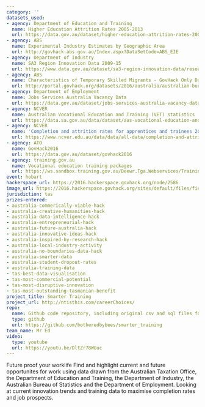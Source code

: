 ```yaml
---
category: ''
datasets_used:
- agency: Department of Education and Training
  name: Higher Education Attrition Rates 2005-2013
  url: https://data.gov.au/dataset/higher-education-attrition-rates-2005-2013
- agency: ABS
  name: Experimental Industry Estimates by Geographic Area
  url: http://govhack.abs.gov.au/Index.aspx?DataSetCode=ABS_EIE
- agency: Department of Industry
  name: SA3 Region Innovation Data 2009-15
  url: https://www.data.gov.au/dataset/sa3-region-innovation-data/resource/223e2340-5c0a-4bd8-8818-e3cd2fee13c8?inner_span=True
- agency: ABS
  name: Characteristics of Temporary Skilled Migrants - GovHack Only Dataset
  url: http://portal.govhack.org/datasets/2016/australia/australian-bureau-of-statistics/characteristics-of-temporary-skilled-migrants.html
- agency: Department of Employment
  name: Jobs Services Australia Vacancy Data
  url: https://data.gov.au/dataset/jobs-services-australia-vacancy-data
- agency: NCVER
  name: Australian Vocational Education and Training (VET) statistics
  url: https://data.sa.gov.au/data/dataset/aus-vocational-education-and-training-vet-statistics
- agency: NCVER
  name: 'Completion and attrition rates for apprentices and trainees 2014: state and territory data tables'
  url: https://www.ncver.edu.au/data/data/all-data/completion-and-attrition-rates-for-apprentices-and-trainees-2014-state-and-territory-data-tables#
- agency: ATO
  name: GovHack2016
  url: https://data.gov.au/dataset/govhack2016
- agency: training.gov.au
  name: Vocational education training packages
  url: https://ws.sandbox.training.gov.au/Deewr.Tga.Webservices/TrainingComponentService.svc?wsdl
event: hobart
hackerspace_url: https://2016.hackerspace.govhack.org/node/2586
image_url: https://2016.hackerspace.govhack.org/sites/default/files/field/image/headerlogo3.png
jurisdiction: tas
prizes-entered:
- australia-commerically-viable-hack
- australia-creative-humanities-hack
- australia-data-intelligence-hack
- australia-entrepreneurial-hack
- australia-future-australia-hack
- australia-innovative-ideas-hack
- australia-inspired-by-research-hack
- australia-local-industry-activity
- australia-no-boundaries-data-hack
- australia-smarter-data
- australia-student-dropout-rates
- australia-training-data
- tas-best-data-visualisation
- tas-most-commercial-potential
- tas-most-disruptive-innovation
- tas-most-outstanding-tasmanian-benefit
project_title: Smarter Training
project_url: http://ntisthis.com/careerChoices/
repo:
  name: Github code repository, including original csv and sql files for setting up database tables
  type: github
  url: https://github.com/botheredbybees/smarter_training
team_name: Mr Ed
video:
  type: youtube
  url: https://youtu.be/DltZr78WGuc
---
```


Future proof your worklife
Find and highlight current and future opportunites for work using data drawn from the Australian Taxation Office, the Department of Education and Training, the Department of Industry, the Australian Bureau of Statistics and the Department of Employment. Looking at current innovation trends and training data to maximise completion rates and job prospects.